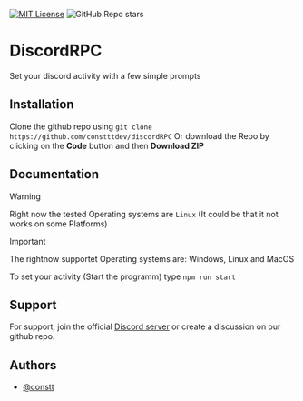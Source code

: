 [![MIT License](https://img.shields.io/badge/License-MIT-green.svg)](https://choosealicense.com/licenses/mit/)
![GitHub Repo stars](https://img.shields.io/github/stars/constttdev/discordRPC)

# DiscordRPC

Set your discord activity with a few simple prompts

## Installation

Clone the github repo using `git clone https://github.com/constttdev/discordRPC`
Or download the Repo by clicking on the **Code** button and then **Download ZIP**

## Documentation

> [!WARNING]  
> Right now the tested Operating systems are `Linux` (It could be that it not works on some Platforms)

> [!IMPORTANT]
> The rightnow supportet Operating systems are: Windows, Linux and MacOS

To set your activity (Start the programm) type `npm run start`

## Support

For support, join the official [Discord server]() or create a discussion on our github repo.

## Authors

- [@constt](https://www.github.com/constt)

